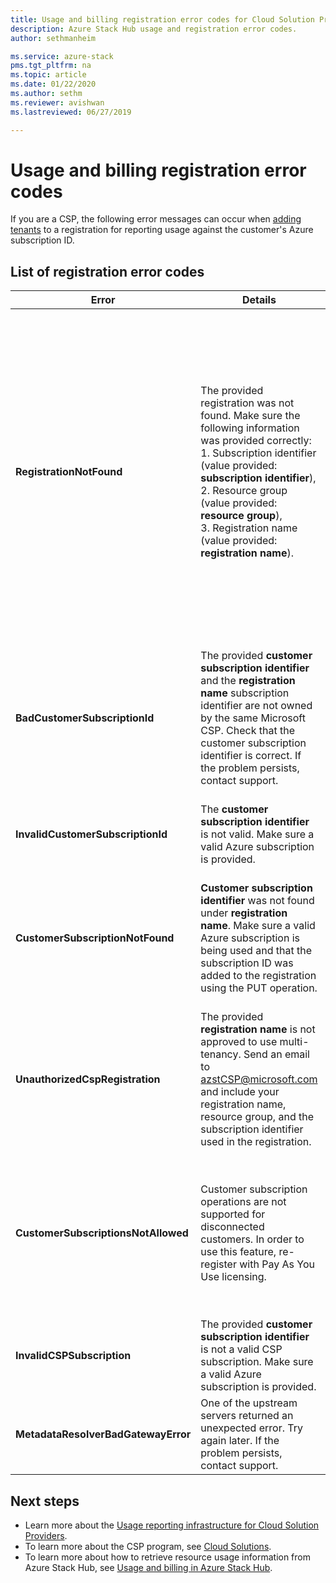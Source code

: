 ```yaml
---
title: Usage and billing registration error codes for Cloud Solution Providers for Azure Stack Hub | Microsoft Docs
description: Azure Stack Hub usage and registration error codes.
author: sethmanheim

ms.service: azure-stack
pms.tgt_pltfrm: na
ms.topic: article
ms.date: 01/22/2020
ms.author: sethm
ms.reviewer: avishwan
ms.lastreviewed: 06/27/2019

---
```


# Usage and billing registration error codes

If you are a CSP, the following error messages can occur when [adding tenants](azure-stack-csp-ref-operations.md#add-tenant-to-registration) to a registration for reporting usage against the customer's Azure subscription ID.

## List of registration error codes

| Error                           | Details                                                                                                                                                                                                                                                                                                                           | Comments                                                                                                                                                                                                                                                                                                                                                                                                                                                                                                                                                                                                            |
|---------------------------------|-----------------------------------------------------------------------------------------------------------------------------------------------------------------------------------------------------------------------------------------------------------------------------------------------------------------------------------|---------------------------------------------------------------------------------------------------------------------------------------------------------------------------------------------------------------------------------------------------------------------------------------------------------------------------------------------------------------------------------------------------------------------------------------------------------------------------------------------------------------------------------------------------------------------------------------------------------------------|
| **RegistrationNotFound**            | The provided registration was not found. Make sure the following information was provided correctly:<br>1. Subscription identifier (value provided: **subscription identifier**),<br>2. Resource group (value provided: **resource group**),<br>3. Registration name (value provided: **registration name**).                             | This error usually occurs when the information pointing to the initial registration is not correct. If you need to verify the resource group and name of your registration, you can find it in the Azure portal, by listing all resources. If you find more than one registration resource, look at the **CloudDeploymentID** in the properties, and select the registration whose **CloudDeploymentID** matches that of your cloud. To find the **CloudDeploymentID**, you can use this PowerShell command on Azure Stack Hub:<br>`$azureStackStampInfo = Invoke-Command -Session $session -ScriptBlock { Get-AzureStackStampInformation }` |
| **BadCustomerSubscriptionId**       | The provided **customer subscription identifier** and the **registration name** subscription identifier are not owned by the same Microsoft CSP. Check that the customer subscription identifier is correct. If the problem persists, contact support. | This error occurs when the customer subscription is a CSP subscription, but it rolls up to a CSP partner different from the one to which the subscription used in the initial registration rolls up. This check is made to prevent a situation that would result in billing a CSP partner who is not responsible for the Azure Stack Hub used.                                                                                                                                                                                                                                                                          |
| **InvalidCustomerSubscriptionId**   | The **customer subscription identifier** is not valid. Make sure a valid Azure subscription is provided.                                                                                                                                                                         |                                                                                                                                                                                                                                                                                                                                                                                                                                                                                                                                                                                                                     |
| **CustomerSubscriptionNotFound**    | **Customer subscription identifier** was not found under **registration name**. Make sure a valid Azure subscription is being used and that the subscription ID was added to the registration using the PUT operation.                                                   | This error occurs when trying to verity that a tenant has been added to a subscription, and the customer subscription is not found to be associated with the registration. The customer has not been added to the registration, or the subscription ID has been written incorrectly.                                                                                                                                                                                                                                                                                                                                |
| **UnauthorizedCspRegistration**     | The provided **registration name** is not approved to use multi-tenancy. Send an email to azstCSP@microsoft.com and include your registration name, resource group, and the subscription identifier used in the registration.                                                                                    | A registration must be approved for multi-tenancy by Microsoft before you can start adding tenants to it.                                                                                                                                                                                                                                                                                                                                                                                             |
| **CustomerSubscriptionsNotAllowed** | Customer subscription operations are not supported for disconnected customers. In order to use this feature, re-register with Pay As You Use licensing.                                                                                                                                                                    | The registration to which you are trying to add tenants is a capacity registration; that is, when the registration was created, the parameter `BillingModel Capacity` was used. Only pay-as-you-use registrations are allowed to add tenants. You must re-register using the parameter `BillingModel PayAsYouUse`.                                                                                                                                                                                                                                                                                          |
| **InvalidCSPSubscription**          | The provided **customer subscription identifier** is not a valid CSP subscription. Make sure a valid Azure subscription is provided.                                                                                                                                                        | This is most likely due to the customer subscription being mistyped.                                                                                                                                                                                                                                                                                                                                                                                                                                                                                                                                        |
| **MetadataResolverBadGatewayError** | One of the upstream servers returned an unexpected error. Try again later. If the problem persists, contact support.                                                                                                                                                                                                |                                                                                                                                                                                                                                                                                                                                                                                                                                                                                                                                                                                                                     |

## Next steps

- Learn more about the [Usage reporting infrastructure for Cloud Solution Providers](azure-stack-csp-ref-infrastructure.md).
- To learn more about the CSP program, see [Cloud Solutions](https://partner.microsoft.com/solutions/microsoft-cloud-solutions).
- To learn more about how to retrieve resource usage information from Azure Stack Hub, see [Usage and billing in Azure Stack Hub](azure-stack-billing-and-chargeback.md).
